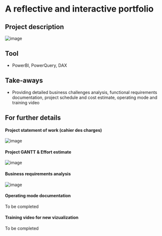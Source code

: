# A reflective and interactive portfolio

## Project description
![image](https://github.com/user-attachments/assets/d5b79058-deea-4603-b94b-faea234a6814)


## Tool
- PowerBI, PowerQuery, DAX

## Take-aways
- Providing detailed business challenges analysis, functional requirements documentation, project schedule and cost estimate, operating mode and training video

## For further details
#### Project statement of work (cahier des charges)
![image](https://github.com/user-attachments/assets/6c31c0d6-a6a7-4f68-8503-2758805d287a)
#### Project GANTT & Effort estimate
![image](https://github.com/user-attachments/assets/4756f238-5892-4548-bef9-7e9171230f49)
#### Business requirements analysis
![image](https://github.com/user-attachments/assets/a885317a-ba4b-449c-af67-11684566ad41)
#### Operating mode documentation
To be completed
#### Training video for new vizualization
To be completed

